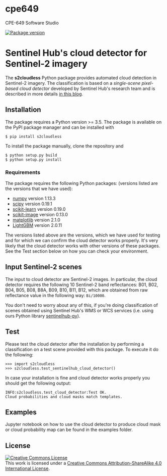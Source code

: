 # cpe649
CPE-649 Software Studio

[![Package version](https://badge.fury.io/py/s2cloudless.svg)](https://pypi.org/project/s2cloudless/)


# Sentinel Hub's cloud detector for Sentinel-2 imagery

The **s2cloudless** Python package provides automated cloud detection in
Sentinel-2 imagery. The classification is based on a *single-scene pixel-based cloud detector*
developed by Sentinel Hub's research team and is described in more details
[in this blog](https://medium.com/sentinel-hub/improving-cloud-detection-with-machine-learning-c09dc5d7cf13).

## Installation

The package requires a Python version >= 3.5. The package is available on
the PyPI package manager and can be installed with

```
$ pip install s2cloudless
```

To install the package manually, clone the repository and
```
$ python setup.py build
$ python setup.py install
```

### Requirements

The package requires the following Python packages: (versions listed are the versions that we have used):

 * [numpy](https://pypi.python.org/pypi/numpy/) version 1.13.3
 * [scipy](https://pypi.python.org/pypi/scipy) version 0.19.1
 * [scikit-learn](http://scikit-learn.org/stable/) version 0.19.0
 * [scikit-image](http://scikit-image.org) version 0.13.0
 * [matplotlib](https://matplotlib.org) version 2.1.0
 * [LightGBM](https://pypi.python.org/pypi/lightgbm) version 2.0.11

The versions listed above are the versions, which we have used for testing and for which we can confirm the cloud
detector works properly. It's very likely that the cloud detector works with other versions of these packages. See
the Test section below on how you can check your environment.

## Input Sentinel-2 scenes

The input to cloud detector are Sentinel-2 images. In particular, the cloud detector requires the following 10
Sentinel-2 band reflectances: B01, B02, B04, B05, B08, B8A, B09, B10, B11, B12, which are obtained from raw
reflectance value in the following way: `Bi/10000`.

You don't need to worry about any of this, if you're doing classification of scenes obtained using Sentinel Hub's
WMS or WCS services (i.e. using ours Python library [sentinelhub-py](https://github.com/sentinel-hub/sentinelhub-py)).

## Test

Please test the cloud detector after the installation by performing a classification on a test scene provided with
this package. To execute it do the following:

```
>>> import s2cloudless
>>> s2cloudless.test_sentinelhub_cloud_detector()
```

In case your installation is fine and cloud detector works properly you should get the following output:

```
INFO:s2cloudless.test_cloud_detector:Test OK.
Cloud probabilities and cloud masks match templates.
```

## Examples

Jupyter notebook on how to use the cloud detector to produce cloud mask or cloud probability map
can be found in the examples folder.

## License

<a rel="license" href="http://creativecommons.org/licenses/by-sa/4.0/">
<img alt="Creative Commons License" style="border-width:0" src="https://i.creativecommons.org/l/by-sa/4.0/88x31.png" /></a>
<br />
This work is licensed under a <a rel="license" href="http://creativecommons.org/licenses/by-sa/4.0/">Creative Commons Attribution-ShareAlike 4.0 International License</a>.
